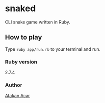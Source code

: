 # snaked

CLI snake game written in Ruby.

## How to play

Type `ruby app/run.rb` to your terminal and run.

### Ruby version

2.7.4

### Author

[Atakan Acar](https://github.com/AtiHub)
